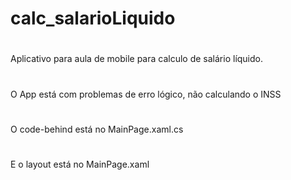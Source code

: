 # calc_salarioLiquido
#
Aplicativo para aula de mobile para calculo de salário líquido.
#
O App está com problemas de erro lógico, não calculando o INSS
#
O code-behind está no MainPage.xaml.cs
#
E o layout está no MainPage.xaml
